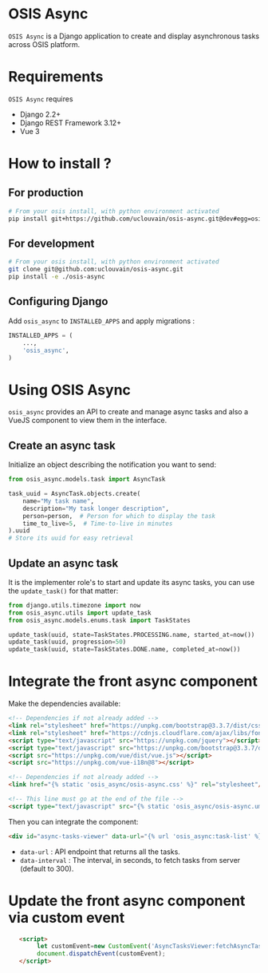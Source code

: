 # OSIS Async

`OSIS Async` is a Django application to create and display asynchronous tasks across OSIS platform.


Requirements
===========

`OSIS Async` requires

- Django 2.2+
- Django REST Framework 3.12+
- Vue 3

# How to install ?

## For production

```bash
# From your osis install, with python environment activated
pip install git+https://github.com/uclouvain/osis-async.git@dev#egg=osis_async
```

## For development

```bash
# From your osis install, with python environment activated
git clone git@github.com:uclouvain/osis-async.git
pip install -e ./osis-async
```

## Configuring Django

Add `osis_async` to `INSTALLED_APPS` and apply migrations :

```python
INSTALLED_APPS = (
    ...,
    'osis_async',
)
```

# Using OSIS Async

`osis_async` provides an API to create and manage async tasks and also a VueJS component to view them in the interface.

## Create an async task

Initialize an object describing the notification you want to send: 

```python
from osis_async.models.task import AsyncTask

task_uuid = AsyncTask.objects.create(
    name="My task name",
    description="My task longer description",
    person=person,  # Person for which to display the task
    time_to_live=5,  # Time-to-live in minutes
).uuid
# Store its uuid for easy retrieval
```

## Update an async task

It is the implementer role's to start and update its async tasks, you can use the `update_task()` for that matter:

```python
from django.utils.timezone import now
from osis_async.utils import update_task
from osis_async.models.enums.task import TaskStates

update_task(uuid, state=TaskStates.PROCESSING.name, started_at=now())
update_task(uuid, progression=50)
update_task(uuid, state=TaskStates.DONE.name, completed_at=now())
```

# Integrate the front async component

Make the dependencies available:
```html
<!-- Dependencies if not already added -->
<link rel="stylesheet" href="https://unpkg.com/bootstrap@3.3.7/dist/css/bootstrap.min.css">
<link rel="stylesheet" href="https://cdnjs.cloudflare.com/ajax/libs/font-awesome/5.5.0/css/all.min.css">
<script type="text/javascript" src="https://unpkg.com/jquery"></script>
<script type="text/javascript" src="https://unpkg.com/bootstrap@3.3.7/dist/js/bootstrap.js"></script>
<script src="https://unpkg.com/vue/dist/vue.js"></script>
<script src="https://unpkg.com/vue-i18n@8"></script>

<!-- Dependencies if not already added -->
<link href="{% static 'osis_async/osis-async.css' %}" rel="stylesheet"/>

<!-- This line must go at the end of the file -->
<script type="text/javascript" src="{% static 'osis_async/osis-async.umd.min.js' %}"></script>

```

Then you can integrate the component:
```html
<div id="async-tasks-viewer" data-url="{% url 'osis_async:task-list' %}" data-interval="300"></div>
```

 - `data-url` : API endpoint that returns all the tasks.
 - `data-interval` : The interval, in seconds, to fetch tasks from server (default to 300).

# Update the front async component via custom event
```html
   <script>
        let customEvent=new CustomEvent('AsyncTasksViewer:fetchAsyncTasks');
        document.dispatchEvent(customEvent);
   </script>